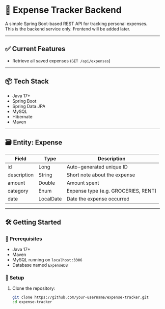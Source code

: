 # 💸 Expense Tracker Backend

A simple Spring Boot-based REST API for tracking personal expenses.  
This is the backend service only. Frontend will be added later.

---

## ✅ Current Features

- Retrieve all saved expenses (`GET /api/expenses`)

---

## 📦 Tech Stack

- Java 17+
- Spring Boot
- Spring Data JPA
- MySQL
- Hibernate
- Maven

---

## 🗃️ Entity: Expense

| Field       | Type        | Description                        |
|-------------|-------------|------------------------------------|
| id          | Long        | Auto-generated unique ID           |
| description | String      | Short note about the expense       |
| amount      | Double      | Amount spent                       |
| category    | Enum        | Expense type (e.g. GROCERIES, RENT)|
| date        | LocalDate   | Date the expense occurred          |

---

## 🛠️ Getting Started

### 📍 Prerequisites

- Java 17+
- Maven
- MySQL running on `localhost:3306`
- Database named `ExpenseDB`

### 🔧 Setup

1. Clone the repository:
   ```bash
   git clone https://github.com/your-username/expense-tracker.git
   cd expense-tracker

